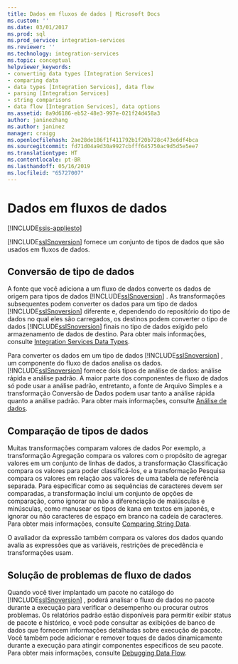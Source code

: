 ```yaml
---
title: Dados em fluxos de dados | Microsoft Docs
ms.custom: ''
ms.date: 03/01/2017
ms.prod: sql
ms.prod_service: integration-services
ms.reviewer: ''
ms.technology: integration-services
ms.topic: conceptual
helpviewer_keywords:
- converting data types [Integration Services]
- comparing data
- data types [Integration Services], data flow
- parsing [Integration Services]
- string comparisons
- data flow [Integration Services], data options
ms.assetid: 8a9d6186-eb52-48e3-997e-021f24d458a3
author: janinezhang
ms.author: janinez
manager: craigg
ms.openlocfilehash: 2ae28de186f1f411792b1f20b728c473e6df4bca
ms.sourcegitcommit: fd71d04a9d30a9927cbfff645750ac9d5d5e5ee7
ms.translationtype: HT
ms.contentlocale: pt-BR
ms.lasthandoff: 05/16/2019
ms.locfileid: "65727007"
---
```

# <a name="data-in-data-flows"></a>Dados em fluxos de dados

[!INCLUDE[ssis-appliesto](../../includes/ssis-appliesto-ssvrpluslinux-asdb-asdw-xxx.md)]


  [!INCLUDE[ssISnoversion](../../includes/ssisnoversion-md.md)] fornece um conjunto de tipos de dados que são usados em fluxos de dados.  
  
## <a name="data-type-conversion"></a>Conversão de tipo de dados  
 A fonte que você adiciona a um fluxo de dados converte os dados de origem para tipos de dados [!INCLUDE[ssISnoversion](../../includes/ssisnoversion-md.md)] . As transformações subsequentes podem converter os dados para um tipo de dados [!INCLUDE[ssISnoversion](../../includes/ssisnoversion-md.md)] diferente e, dependendo do repositório do tipo de dados no qual eles são carregados, os destinos podem converter o tipo de dados [!INCLUDE[ssISnoversion](../../includes/ssisnoversion-md.md)] finais no tipo de dados exigido pelo armazenamento de dados de destino. Para obter mais informações, consulte [Integration Services Data Types](../../integration-services/data-flow/integration-services-data-types.md).  
  
 Para converter os dados em um tipo de dados [!INCLUDE[ssISnoversion](../../includes/ssisnoversion-md.md)] , um componente do fluxo de dados analisa os dados. [!INCLUDE[ssISnoversion](../../includes/ssisnoversion-md.md)] fornece dois tipos de análise de dados: análise rápida e análise padrão. A maior parte dos componentes de fluxo de dados só pode usar a análise padrão, entretanto, a fonte de Arquivo Simples e a transformação Conversão de Dados podem usar tanto a análise rápida quanto a análise padrão. Para obter mais informações, consulte [Análise de dados](../../integration-services/data-flow/parsing-data.md).  
  
## <a name="data-type-comparison"></a>Comparação de tipos de dados  
 Muitas transformações comparam valores de dados Por exemplo, a transformação Agregação compara os valores com o propósito de agregar valores em um conjunto de linhas de dados, a transformação Classificação compara os valores para poder classificá-los, e a transformação Pesquisa compara os valores em relação aos valores de uma tabela de referência separada. Para especificar como as sequências de caracteres devem ser comparadas, a transformação inclui um conjunto de opções de comparação, como ignorar ou não a diferenciação de maiúsculas e minúsculas, como manusear os tipos de kana em textos em japonês, e ignorar ou não caracteres de espaço em branco na cadeia de caracteres. Para obter mais informações, consulte [Comparing String Data](../../integration-services/data-flow/comparing-string-data.md).  
  
 O avaliador da expressão também compara os valores dos dados quando avalia as expressões que as variáveis, restrições de precedência e transformações usam.  
  
## <a name="data-flow-troubleshooting"></a>Solução de problemas de fluxo de dados  
 Quando você tiver implantado um pacote no catálogo do [!INCLUDE[ssISnoversion](../../includes/ssisnoversion-md.md)] , poderá analisar o fluxo de dados no pacote durante a execução para verificar o desempenho ou procurar outros problemas. Os relatórios padrão estão disponíveis para permitir exibir status de pacote e histórico, e você pode consultar as exibições de banco de dados que fornecem informações detalhadas sobre execução de pacote. Você também pode adicionar e remover toques de dados dinamicamente durante a execução para atingir componentes específicos de seu pacote. Para obter mais informações, consulte [Debugging Data Flow](../../integration-services/troubleshooting/debugging-data-flow.md).  
  
  

